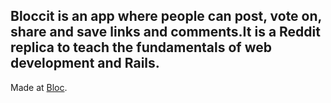 ## Bloccit is an app where people can post, vote on, share and save links and comments.It is a Reddit replica to teach the fundamentals of web development and Rails.

 Made at [Bloc](http://bloc.io).
